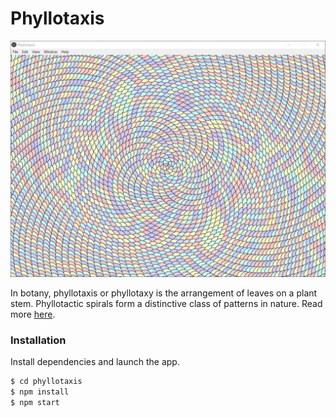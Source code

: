 # Phyllotaxis

![screen](https://raw.githubusercontent.com/jpinilloslr/phyllotaxis/master/phyllotaxis.png)

In botany, phyllotaxis or phyllotaxy is the arrangement of leaves on a plant stem. Phyllotactic spirals form a distinctive class of patterns in nature. Read more [here](https://en.wikipedia.org/wiki/Phyllotaxis).

### Installation

Install dependencies and launch the app.

```sh
$ cd phyllotaxis
$ npm install
$ npm start
```
